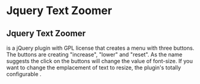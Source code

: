 Jquery Text Zoomer
=============

Jquery Text Zoomer 
-------
is a jQuery plugin with GPL license that creates a menu with three buttons.
The buttons are creating "increase", "lower" and "reset".
As the name suggests the click on the buttons will change the value of font-size.
If you want to change the emplacement of text to resize, the plugin's totally configurable .

